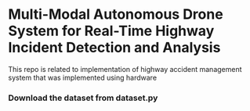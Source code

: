 # Multi-Modal Autonomous Drone System for Real-Time Highway Incident Detection and Analysis

This repo is related to implementation of highway accident management system that was implemented using hardware

### Download the dataset from dataset.py
